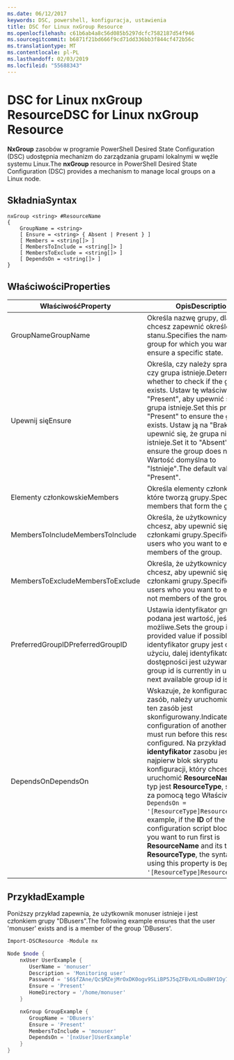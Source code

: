 ```yaml
---
ms.date: 06/12/2017
keywords: DSC, powershell, konfiguracja, ustawienia
title: DSC for Linux nxGroup Resource
ms.openlocfilehash: c61b6ab4a8c56d085b5297dcfc7582187d54f946
ms.sourcegitcommit: b6871f21bd666f9cd71dd336bb3f844cf472b56c
ms.translationtype: MT
ms.contentlocale: pl-PL
ms.lasthandoff: 02/03/2019
ms.locfileid: "55688343"
---
```

# <a name="dsc-for-linux-nxgroup-resource"></a><span data-ttu-id="a89c9-103">DSC for Linux nxGroup Resource</span><span class="sxs-lookup"><span data-stu-id="a89c9-103">DSC for Linux nxGroup Resource</span></span>

<span data-ttu-id="a89c9-104">**NxGroup** zasobów w programie PowerShell Desired State Configuration (DSC) udostępnia mechanizm do zarządzania grupami lokalnymi w węźle systemu Linux.</span><span class="sxs-lookup"><span data-stu-id="a89c9-104">The **nxGroup** resource in PowerShell Desired State Configuration (DSC) provides a mechanism to manage local groups on a Linux node.</span></span>

## <a name="syntax"></a><span data-ttu-id="a89c9-105">Składnia</span><span class="sxs-lookup"><span data-stu-id="a89c9-105">Syntax</span></span>

```
nxGroup <string> #ResourceName
{
    GroupName = <string>
    [ Ensure = <string> { Absent | Present } ]
    [ Members = <string[]> ]
    [ MembersToInclude = <string[]> ]
    [ MembersToExclude = <string[]> ]
    [ DependsOn = <string[]> ]
}
```

## <a name="properties"></a><span data-ttu-id="a89c9-106">Właściwości</span><span class="sxs-lookup"><span data-stu-id="a89c9-106">Properties</span></span>

|  <span data-ttu-id="a89c9-107">Właściwość</span><span class="sxs-lookup"><span data-stu-id="a89c9-107">Property</span></span> |  <span data-ttu-id="a89c9-108">Opis</span><span class="sxs-lookup"><span data-stu-id="a89c9-108">Description</span></span> |
|---|---|
| <span data-ttu-id="a89c9-109">GroupName</span><span class="sxs-lookup"><span data-stu-id="a89c9-109">GroupName</span></span>| <span data-ttu-id="a89c9-110">Określa nazwę grupy, dla którego chcesz zapewnić określonego stanu.</span><span class="sxs-lookup"><span data-stu-id="a89c9-110">Specifies the name of the group for which you want to ensure a specific state.</span></span>|
| <span data-ttu-id="a89c9-111">Upewnij się</span><span class="sxs-lookup"><span data-stu-id="a89c9-111">Ensure</span></span>| <span data-ttu-id="a89c9-112">Określa, czy należy sprawdzić, czy grupa istnieje.</span><span class="sxs-lookup"><span data-stu-id="a89c9-112">Determines whether to check if the group exists.</span></span> <span data-ttu-id="a89c9-113">Ustaw tę właściwość "Present", aby upewnić się, że grupa istnieje.</span><span class="sxs-lookup"><span data-stu-id="a89c9-113">Set this property to "Present" to ensure the group exists.</span></span> <span data-ttu-id="a89c9-114">Ustaw ją na "Brak", aby upewnić się, że grupa nie istnieje.</span><span class="sxs-lookup"><span data-stu-id="a89c9-114">Set it to "Absent" to ensure the group does not exist.</span></span> <span data-ttu-id="a89c9-115">Wartość domyślna to "Istnieje".</span><span class="sxs-lookup"><span data-stu-id="a89c9-115">The default value is "Present".</span></span>|
| <span data-ttu-id="a89c9-116">Elementy członkowskie</span><span class="sxs-lookup"><span data-stu-id="a89c9-116">Members</span></span>| <span data-ttu-id="a89c9-117">Określa elementy członkowskie, które tworzą grupy.</span><span class="sxs-lookup"><span data-stu-id="a89c9-117">Specifies the members that form the group.</span></span>|
| <span data-ttu-id="a89c9-118">MembersToInclude</span><span class="sxs-lookup"><span data-stu-id="a89c9-118">MembersToInclude</span></span>| <span data-ttu-id="a89c9-119">Określa, że użytkownicy, którzy chcesz, aby upewnić się, są członkami grupy.</span><span class="sxs-lookup"><span data-stu-id="a89c9-119">Specifies the users who you want to ensure are members of the group.</span></span>|
| <span data-ttu-id="a89c9-120">MembersToExclude</span><span class="sxs-lookup"><span data-stu-id="a89c9-120">MembersToExclude</span></span>| <span data-ttu-id="a89c9-121">Określa, że użytkownicy, którzy chcesz, aby upewnić się, nie są członkami grupy.</span><span class="sxs-lookup"><span data-stu-id="a89c9-121">Specifies the users who you want to ensure are not members of the group.</span></span>|
| <span data-ttu-id="a89c9-122">PreferredGroupID</span><span class="sxs-lookup"><span data-stu-id="a89c9-122">PreferredGroupID</span></span>| <span data-ttu-id="a89c9-123">Ustawia identyfikator grupy podana jest wartość, jeśli jest to możliwe.</span><span class="sxs-lookup"><span data-stu-id="a89c9-123">Sets the group id to the provided value if possible.</span></span> <span data-ttu-id="a89c9-124">Jeśli identyfikator grupy jest obecnie w użyciu, dalej identyfikator grupy dostępności jest używany.</span><span class="sxs-lookup"><span data-stu-id="a89c9-124">If the group id is currently in use, the next available group id is used.</span></span>|
| <span data-ttu-id="a89c9-125">DependsOn</span><span class="sxs-lookup"><span data-stu-id="a89c9-125">DependsOn</span></span> | <span data-ttu-id="a89c9-126">Wskazuje, że konfiguracji inny zasób, należy uruchomić przed ten zasób jest skonfigurowany.</span><span class="sxs-lookup"><span data-stu-id="a89c9-126">Indicates that the configuration of another resource must run before this resource is configured.</span></span> <span data-ttu-id="a89c9-127">Na przykład jeśli **identyfikator** zasobu jest najpierw blok skryptu konfiguracji, który chcesz uruchomić **ResourceName** a jej typ jest **ResourceType**, składnia za pomocą tego Właściwość jest `DependsOn = '[ResourceType]ResourceName'`.</span><span class="sxs-lookup"><span data-stu-id="a89c9-127">For example, if the **ID** of the resource configuration script block that you want to run first is **ResourceName** and its type is **ResourceType**, the syntax for using this property is `DependsOn = '[ResourceType]ResourceName'`.</span></span>|

## <a name="example"></a><span data-ttu-id="a89c9-128">Przykład</span><span class="sxs-lookup"><span data-stu-id="a89c9-128">Example</span></span>

<span data-ttu-id="a89c9-129">Poniższy przykład zapewnia, że użytkownik monuser istnieje i jest członkiem grupy "DBusers".</span><span class="sxs-lookup"><span data-stu-id="a89c9-129">The following example ensures that the user 'monuser' exists and is a member of the group 'DBusers'.</span></span>

```powershell
Import-DSCResource -Module nx

Node $node {
    nxUser UserExample {
       UserName = 'monuser'
       Description = 'Monitoring user'
       Password = '$6$fZAne/Qc$MZejMrOxDK0ogv9SLiBP5J5qZFBvXLnDu8HY1Oy7ycX.Y3C7mGPUfeQy3A82ev3zIabhDQnj2ayeuGn02CqE/0'
       Ensure = 'Present'
       HomeDirectory = '/home/monuser'
    }

    nxGroup GroupExample {
       GroupName = 'DBusers'
       Ensure = 'Present'
       MembersToInclude = 'monuser'
       DependsOn = '[nxUser]UserExample'
    }
}
```